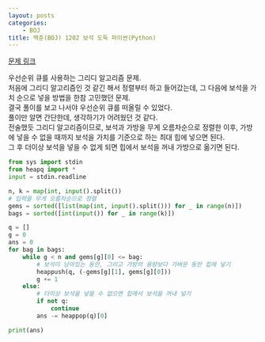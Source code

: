 ```yaml
---
layout: posts
categories:
    - BOJ
title: 백준(BOJ) 1202 보석 도둑 파이썬(Python)
---
```


[문제 링크](https://www.acmicpc.net/problem/1202)

우선순위 큐를 사용하는 그리디 알고리즘 문제.  
처음에 그리디 알고리즘인 것 같긴 해서 정렬부터 하고 들어갔는데, 
그 다음에 보석을 가치 순으로 넣을 방법을 한참 고민했던 문제.  
결국 풀이를 보고 나서야 우선순위 큐를 떠올릴 수 있었다.  
풀이만 알면 간단한데, 생각하기가 어려웠던 것 같다.  
전술했듯 그리디 알고리즘이므로, 보석과 가방을 무게 오름차순으로 정렬한 이후, 
가방에 넣을 수 없을 때까지 보석을 가치를 기준으로 하는 최대 힙에 넣으면 된다.  
그 후 더이상 보석을 넣을 수 없게 되면 힙에서 보석을 꺼내 가방으로 옮기면 된다.

```python
from sys import stdin
from heapq import *
input = stdin.readline

n, k = map(int, input().split())
# 입력을 무게 오름차순으로 정렬
gems = sorted([list(map(int, input().split())) for _ in range(n)])
bags = sorted([int(input()) for _ in range(k)])

q = []
g = 0
ans = 0
for bag in bags:
    while g < n and gems[g][0] <= bag:
        # 보석이 남아있는 동안, 그리고 가방의 용량보다 가벼운 동안 힙에 넣기
        heappush(q, (-gems[g][1], gems[g][0]))
        g += 1
    else:
        # 더이상 보석을 넣을 수 없으면 힙에서 보석을 꺼내 넣기
        if not q:
            continue
        ans -= heappop(q)[0]

print(ans)
```
